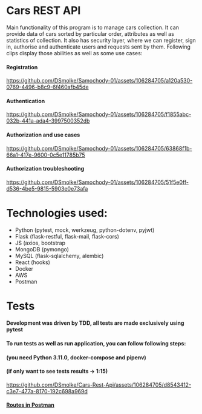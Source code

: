 # Cars REST API
Main functionality of this program is to manage cars collection. It can provide data of cars sorted by particular order,
attributes as well as statistics of collection. It also has security layer, where we can register, sign in, authorise and 
authenticate users and requests sent by them. Following clips display those abilities as well as some use cases:

#### Registration
https://github.com/DSmolke/Samochody-01/assets/106284705/a120a530-0769-4496-b8c9-6f460afb45de

#### Authentication
https://github.com/DSmolke/Samochody-01/assets/106284705/f1855abc-032b-441a-ada4-3997500352db

#### Authorization and use cases
https://github.com/DSmolke/Samochody-01/assets/106284705/63868f1b-66a1-417e-9600-0c5e11785b75

#### Authorization troubleshooting
https://github.com/DSmolke/Samochody-01/assets/106284705/51f5e0ff-d536-4be5-9815-5903e0e73afa


# Technologies used:
- Python (pytest, mock, werkzeug, python-dotenv, pyjwt)
- Flask (flask-restful, flask-mail, flask-cors)
- JS (axios, bootstrap
- MongoDB (pymongo)
- MySQL (flask-sqlalchemy, alembic)
- React (hooks)
- Docker
- AWS
- Postman

# Tests
#### Development was driven by TDD, all tests are made exclusively using pytest
#### To run tests as well as run application, you can follow following steps:
#### (you need Python 3.11.0, docker-compose and pipenv)
#### (if only want to see tests results -> 1:15)



https://github.com/DSmolke/Cars-Rest-Api/assets/106284705/d8543412-c3e7-477a-8170-192c698a969d

#### [Routes in Postman](https://documenter.getpostman.com/view/25317918/2s9YeN2UPS)
